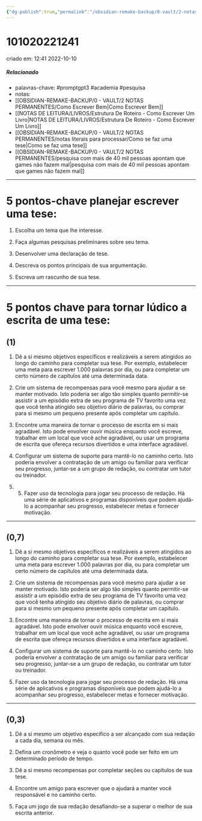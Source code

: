 ```yaml
---
{"dg-publish":true,"permalink":"/obsidian-remake-backup/0-vault/2-notas-permanentes/5-pontos-chave-planejar-escrever-uma-tese/","tags":["permanente","promptgpt3","academia","pesquisa"],"dgHomeLink":true,"dgShowLocalGraph":true,"dgShowFileTree":true,"dgEnableSearch":true,"noteIcon":""}
---
```


# 101020221241
criado em: 12:41 2022-10-10

##### Relacionado
- palavras-chave: #promptgpt3 #academia #pesquisa 
- notas: 
- [[OBSIDIAN-REMAKE-BACKUP/0 - VAULT/2 NOTAS PERMANENTES/Como Escrever Bem\|Como Escrever Bem]]
- [[NOTAS DE LEITURA/LIVROS/Estrutura De Roteiro - Como Escrever Um Livro\|NOTAS DE LEITURA/LIVROS/Estrutura De Roteiro - Como Escrever Um Livro]]
- [[OBSIDIAN-REMAKE-BACKUP/0 - VAULT/2 NOTAS PERMANENTES/notas literais para processar/Como se faz uma tese\|Como se faz uma tese]]
- [[OBSIDIAN-REMAKE-BACKUP/0 - VAULT/2 NOTAS PERMANENTES/pesquisa com mais de 40 mil pessoas apontam que games não fazem mal\|pesquisa com mais de 40 mil pessoas apontam que games não fazem mal]]

---
# 5 pontos-chave planejar escrever uma tese:

1. Escolha um tema que lhe interesse.

2. Faça algumas pesquisas preliminares sobre seu tema.

3. Desenvolver uma declaração de tese.

4. Descreva os pontos principais de sua argumentação.

5. Escreva um rascunho de sua tese.

---
# 5 pontos chave para tornar lúdico a escrita de uma tese:

## (1)

1. Dê a si mesmo objetivos específicos e realizáveis a serem atingidos ao longo do caminho para completar sua tese. Por exemplo, estabelecer uma meta para escrever 1.000 palavras por dia, ou para completar um certo número de capítulos até uma determinada data.

2. Crie um sistema de recompensas para você mesmo para ajudar a se manter motivado. Isto poderia ser algo tão simples quanto permitir-se assistir a um episódio extra de seu programa de TV favorito uma vez que você tenha atingido seu objetivo diário de palavras, ou comprar para si mesmo um pequeno presente após completar um capítulo.

3. Encontre uma maneira de tornar o processo de escrita em si mais agradável. Isto pode envolver ouvir música enquanto você escreve, trabalhar em um local que você ache agradável, ou usar um programa de escrita que ofereça recursos divertidos e uma interface agradável.

4. Configurar um sistema de suporte para mantê-lo no caminho certo. Isto poderia envolver a contratação de um amigo ou familiar para verificar seu progresso, juntar-se a um grupo de redação, ou contratar um tutor ou treinador.

5. 5. Fazer uso da tecnologia para jogar seu processo de redação. Há uma série de aplicativos e programas disponíveis que podem ajudá-lo a acompanhar seu progresso, estabelecer metas e fornecer motivação.
---

## (0,7)


1. Dê a si mesmo objetivos específicos e realizáveis a serem atingidos ao longo do caminho para completar sua tese. Por exemplo, estabelecer uma meta para escrever 1.000 palavras por dia, ou para completar um certo número de capítulos até uma determinada data.

2. Crie um sistema de recompensas para você mesmo para ajudar a se manter motivado. Isto poderia ser algo tão simples quanto permitir-se assistir a um episódio extra de seu programa de TV favorito uma vez que você tenha atingido seu objetivo diário de palavras, ou comprar para si mesmo um pequeno presente após completar um capítulo.

3. Encontre uma maneira de tornar o processo de escrita em si mais agradável. Isto pode envolver ouvir música enquanto você escreve, trabalhar em um local que você ache agradável, ou usar um programa de escrita que ofereça recursos divertidos e uma interface agradável.

4. Configurar um sistema de suporte para mantê-lo no caminho certo. Isto poderia envolver a contratação de um amigo ou familiar para verificar seu progresso, juntar-se a um grupo de redação, ou contratar um tutor ou treinador.

5. Fazer uso da tecnologia para jogar seu processo de redação. Há uma série de aplicativos e programas disponíveis que podem ajudá-lo a acompanhar seu progresso, estabelecer metas e fornecer motivação.

---
## (0,3)

1. Dê a si mesmo um objetivo específico a ser alcançado com sua redação a cada dia, semana ou mês.

2. Defina um cronômetro e veja o quanto você pode ser feito em um determinado período de tempo.

3. Dê a si mesmo recompensas por completar seções ou capítulos de sua tese.

4. Encontre um amigo para escrever que o ajudará a manter você responsável e no caminho certo.

5. Faça um jogo de sua redação desafiando-se a superar o melhor de sua escrita anterior.